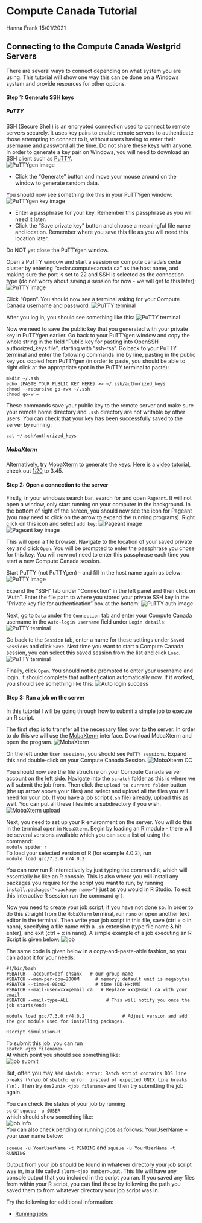 Compute Canada Tutorial
================
Hanna Frank
15/01/2021

## Connecting to the Compute Canada Westgrid Servers

There are several ways to connect depending on what system you are
using. This tutorial will show one way this can be done on a Windows
system and provide resources for other options.

#### Step 1: Generate SSH keys

##### PuTTY

SSH (Secure Shell) is an encrypted connection used to connect to remote
servers securely. It uses key pairs to enable remote servers to
authenticate those attempting to connect to it, without users having to
enter their username and password all the time. Do not share these keys
with anyone.  
In order to generate a key pair on Windows, you will need to download an
SSH client such as
[PuTTY](https://www.chiark.greenend.org.uk/~sgtatham/putty/).  
![PuTTYgen image](images/PuTTYgen.png)

  - Click the “Generate” button and move your mouse around on the window
    to generate random data.

You should now see something like this in your PuTTYgen window:  
![PuTTYgen key image](images/PuTTYgen_key.png)

  - Enter a passphrase for your key. Remember this passphrase as you
    will need it later.
  - Click the “Save private key” button and choose a meaningful file
    name and location. Remember where you save this file as you will
    need this location later.

Do NOT yet close the PuTTYgen window.

Open a PuTTY window and start a session on compute canada’s cedar
cluster by entering “cedar.computecanada.ca” as the host name, and
making sure the port is set to 22 and SSH is selected as the connection
type (do not worry about saving a session for now - we will get to this
later):  
![PuTTY image](images/PuTTY.png)

Click “Open”. You should now see a terminal asking for your Compute
Canada username and password: ![PuTTY
terminal](images/PuTTY_term_login.png)

After you log in, you should see something like this: ![PuTTY
terminal](images/PuTTY_term_login_success.png)

Now we need to save the public key that you generated with your private
key in PuTTYgen earlier. Go back to your PuTTYgen window and copy the
whole string in the field “Public key for pasting into OpenSSH
authorized\_keys file”, starting with “ssh-rsa”. Go back to your PuTTY
terminal and enter the following commands line by line, pasting in the
public key you copied from PuTTYgen (in order to paste, you should be
able to right click at the appropriate spot in the PuTTY terminal to
paste):

    mkdir ~/.ssh
    echo (PASTE YOUR PUBLIC KEY HERE) >> ~/.ssh/authorized_keys
    chmod --recursive go-rwx ~/.ssh
    chmod go-w ~

These commands save your public key to the remote server and make sure
your remote home directory and `.ssh` directory are not writable by
other users. You can check that your key has been successfully saved to
the server by running:

    cat ~/.ssh/authorized_keys

##### MobaXterm

Alternatively, try
[MobaXterm](https://mobaxterm.mobatek.net/download.html) to generate the
keys. Here is a [video
tutorial](https://www.youtube.com/watch?v=KRpgYS-eHj8), check out
[1:20](https://youtu.be/KRpgYS-eHj8?t=80) to 3.45.

#### Step 2: Open a connection to the server

Firstly, in your windows search bar, search for and open `Pageant`. It
will not open a window, only start running on your computer in the
background. In the bottom of right of the screen, you should now see the
icon for Pageant (you may need to click on the arrow to expand the
running programs). Right click on this icon and select `add key`:
![Pageant image](images/pageant_icon.png) ![Pageant key
image](images/pageant_add_key.png)

This will open a file browser. Navigate to the location of your saved
private key and click `Open`. You will be prompted to enter the
passphrase you chose for this key. You will now not need to enter this
passphrase each time you start a new Compute Canada session.

Start PuTTY (not PuTTYgen) - and fill in the host name again as below:  
![PuTTY image](images/PuTTY.png)

Expand the “SSH” tab under “Connection” in the left panel and then click
on “Auth”. Enter the file path to where you stored your private SSH key
in the “Private key file for authentication” box at the bottom: ![PuTTY
auth image](images/PuTTY_auth.png)

Next, go to `Data` under the `Connection` tab and enter your Compute
Canada username in the `Auto-login username` field under `Login
details`:  
![PuTTY terminal](images/PuTTY_data.png)

Go back to the `Session` tab, enter a name for these settings under
`Saved Sessions` and click `Save`. Next time you want to start a Compute
Canada session, you can select this saved session from the list and
click `Load`. ![PuTTY terminal](images/PuTTY_save_session.png)

Finally, click `Open`. You should not be prompted to enter your username
and login, it should complete that authentication automatically now. If
it worked, you should see something like this: ![Auto login
success](images/Auto_login.png)

#### Step 3: Run a job on the server

In this tutorial I will be going through how to submit a simple job to
execute an R script.

The first step is to transfer all the necessary files over to the
server. In order to do this we will use the
[MobaXterm](https://mobaxterm.mobatek.net/download.html) interface.
Download MobaXterm and open the program.
![MobaXterm](images/MobaXterm.png)

On the left under `User sessions`, you should see `PuTTY sessions`.
Expand this and double-click on your Compute Canada Session. ![MobaXterm
CC](images/MobaXterm_cc.png)

You should now see the file structure on your Compute Canada server
account on the left side. Navigate into the `scratch` folder as this is
where we will submit the job from. Then click the `upload to current
folder` button (the up arrow above your files) and select and upload all
the files you will need for your job. If you have a job script (`.sh`
file) already, upload this as well. You can put all these files into a
subdirectory if you wish. ![MobaXterm
upload](images/MobaXterm_upload.png)

Next, you need to set up your R environment on the server. You will do
this in the terminal open in `MobaXterm`. Begin by loading an R module -
there will be several versions available which you can see a list of
using the command:  
`module spider r`  
To load your selected version of R (for example 4.0.2), run  
`module load gcc/7.3.0 r/4.0.2`

You can now run R interactively by just typing the command `R`, which
will essentially be like an R console. This is also where you will
install any packages you require for the script you want to run, by
running `install.packages("<package name>")` just as you would in R
Studio. To exit this interactive R session run the command `q()`.

Now you need to create your job script, if you have not done so. In
order to do this straight from the `MobaXterm` terminal, run `nano` or
open another text editor in the terminal. Then write your job script in
this file, save (ctrl + o in nano), specifying a file name with a `.sh`
extension (type file name & hit enter), and exit (ctrl + x in nano). A
simple example of a job executing an R Script is given below:
![job](images/simple_job.png)

The same code is given below in a copy-and-paste-able fashion, so you
can adapt it for your needs:

    #!/bin/bash
    #SBATCH --account=def-ehsanx   # our group name
    #SBATCH --mem-per-cpu=2000M      # memory; default unit is megabytes
    #SBATCH --time=0-00:02           # time (DD-HH:MM)
    #SBATCH --mail-user=xxx@email.ca   # Replace xxx@email.ca with your email
    #SBATCH --mail-type=ALL              # This will notify you once the job starts/ends
    
    module load gcc/7.3.0 r/4.0.2              # Adjust version and add the gcc module used for installing packages.
    
    Rscript simulation.R

To submit this job, you can run  
`sbatch <job filename>`  
At which point you should see something like:  
![job submit](images/job_submit.png)

But, often you may see `sbatch: error: Batch script contains DOS line
breaks (\r\n)` or `sbatch: error: instead of expected UNIX line breaks
(\n).` Then try `dos2unix <job filename>` and then try submitting the
job again.

You can check the status of your job by running  
`sq` or `squeue -u $USER`  
which should show something like:  
![job info](images/job_info.png)  
You can also check pending or running jobs as follows: YourUserName =
your user name below:

`squeue -u YourUserName -t PENDING` and `squeue -u YourUserName -t
RUNNING`

Output from your job should be found in whatever directory your job
script was in, in a file called `slurm-<job number>.out`. This file will
have any console output that you included in the script you ran. If you
saved any files from within your R script, you can find these by
following the path you saved them to from whatever directory your job
script was in.

Try the following for additional information:

  - [Running jobs](https://docs.computecanada.ca/wiki/Running_jobs)
